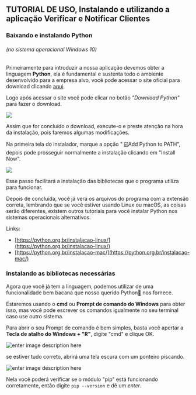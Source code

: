 ## TUTORIAL DE USO, Instalando e utilizando a aplicação Verificar e Notificar Clientes
### Baixando e instalando Python
###### (no sistema operacional Windows 10)

Primeiramente para introduzir a nossa aplicação devemos obter a linguagem **Python**, ela é fundamental e sustenta todo o ambiente desenvolvido para a empresa alvo, você pode acessar o site oficial para download clicando [aqui](https://www.python.org/downloads/).

Logo após acessar o site você pode clicar no botão *"Download Python"* para fazer o download.

![](https://github.com/lucassilva676/PI_SPC/blob/master/images/printdownload.PNG?raw=true)

Assim que for concluído o download, execute-o e preste atenção na hora da instalação, pois faremos algumas modificações.

Na primeira tela do instalador, marque a opção " [☑️](https://emojipedia.org/check-box-with-check/)Add Python to PATH",
depois pode prosseguir normalmente a instalação clicando em "Install Now".

![](https://github.com/lucassilva676/PI_SPC/blob/master/images/printpath.PNG?raw=true)

Esse passo facilitará a instalação das bibliotecas que o programa utiliza para funcionar.

Depois de concluída, você já verá os arquivos do programa com a extensão correta, lembrando que se você estiver usando Linux ou macOS, as coisas serão diferentes, existem outros tutoriais para você instalar Python nos sistemas operacionais alternativos. 

Links:

 - [https://python.org.br/instalacao-linux/](https://python.org.br/instalacao-linux/)
 - [https://python.org.br/instalacao-mac/](https://python.org.br/instalacao-mac/)

### Instalando as bibliotecas necessárias
Agora que você já tem a linguagem, podemos utilizar de uma funcionalidade bem bacana que nosso querido Python[💓](https://emojipedia.org/beating-heart/) nos fornece.

Estaremos usando o **cmd** ou **Prompt de comando do Windows** para obter isso, mas você pode escrever os comandos igualmente no seu terminal caso use outro sistema.

Para abrir o seu Prompt de comando é bem simples, basta você apertar a **Tecla de atalho do Windows + "R"**, digite "cmd" e clique OK.

![enter image description here](https://github.com/lucassilva676/PI_SPC/blob/master/images/printcmd.PNG?raw=true)

se estiver tudo correto, abrirá uma tela escura com um ponteiro piscando.

![enter image description here](https://github.com/lucassilva676/PI_SPC/blob/master/images/printescura.PNG?raw=true)

Nela você poderá verificar se o módulo "pip" está funcionando corretamente, então digite `pip --version` e dê um *enter*.
